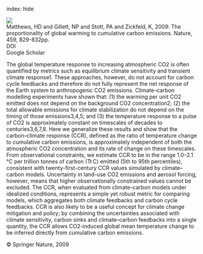 index: hide

<div class="Citation">
    <div class="Citation-thumb CitationThumb-linked"  data-href="https://doi.org/10.1038/nature08047">
      <img src="https://static.claimspace.cloud/climate-study-static/refs/thumbs/12/Matthews_et_al_2009-thumb.png" />
    </div>

  <div class="Citation-body">
    <div class="Citation-text">Matthews, HD and Gillett, NP and Stott, PA and Zickfeld, K, 2009: The proportionality of global warming to cumulative carbon emissions. <span class="Article-journal">Nature, </span><span class="Article-volume">459, </span>829-832pp.</div>
    <div class="Citation-links">
      <div class="CitationLink" data-href="https://doi.org/10.1038/nature08047">
        <div class="CitationLink-icon CitationLink-Doi"></div>
        <div class="CitationLink-text">DOI</div>
      </div>
      <div class="CitationLink" data-href="https://scholar.google.com/scholar?q=10.1038/nature08047">
        <div class="CitationLink-icon CitationLink-Scholar"></div>
        <div class="CitationLink-text">Google Scholar</div>
      </div>
    </div>
  </div>
</div>

The global temperature response to increasing atmospheric CO2 is often quantified by metrics such as equilibrium climate sensitivity and transient climate response1. These approaches, however, do not account for carbon cycle feedbacks and therefore do not fully represent the net response of the Earth system to anthropogenic CO2 emissions. Climate–carbon modelling experiments have shown that: (1) the warming per unit CO2 emitted does not depend on the background CO2 concentration2; (2) the total allowable emissions for climate stabilization do not depend on the timing of those emissions3,4,5; and (3) the temperature response to a pulse of CO2 is approximately constant on timescales of decades to centuries3,6,7,8. Here we generalize these results and show that the carbon–climate response (CCR), defined as the ratio of temperature change to cumulative carbon emissions, is approximately independent of both the atmospheric CO2 concentration and its rate of change on these timescales. From observational constraints, we estimate CCR to be in the range 1.0–2.1 °C per trillion tonnes of carbon (Tt C) emitted (5th to 95th percentiles), consistent with twenty-first-century CCR values simulated by climate–carbon models. Uncertainty in land-use CO2 emissions and aerosol forcing, however, means that higher observationally constrained values cannot be excluded. The CCR, when evaluated from climate–carbon models under idealized conditions, represents a simple yet robust metric for comparing models, which aggregates both climate feedbacks and carbon cycle feedbacks. CCR is also likely to be a useful concept for climate change mitigation and policy; by combining the uncertainties associated with climate sensitivity, carbon sinks and climate–carbon feedbacks into a single quantity, the CCR allows CO2-induced global mean temperature change to be inferred directly from cumulative carbon emissions.

<div class="Citation-copy">
&copy; Springer Nature, 2009
</div>